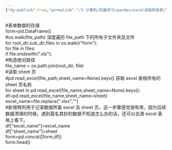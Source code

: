 ```yaml
---
{"dg-publish":true,"permalink":"/3 计算机/机器学习/pandas/excel读取所有表/","title":"excel读取所有表"}
---
```



\#表单数据的存储  
form=pd.DataFrame()  
\#os.walk(file_path) 深度遍历 file_path 下的所有子文件夹及文件  
for root_dir,sub_dir,files in os.walk(r"form"):  
for file in files:  
if file.endswith(".xls"):  
\#构造绝对路径  
file_name = os.path.join(root_dir, file)  
\#读取 sheet 页  
\#pd.read_excel(file_path,sheet_name=None).keys() 获取 excel 表格所有的 sheet 页名称  
for sheet in pd.read_excel(file_name,sheet_name=None).keys():  
df=pd.read_excel(file_name,sheet_name=sheet)  
excel_name=file.replace(".xlsx","")  
\#新增两列用于记录数据所属 excel 及 sheet 页，这一步骤感觉很有用，因为后续数据清理的时候，遇到莫名其妙的数据不知道怎么办的话，还可以去源 excel 表格上看下。  
df\["excel_name"\]=excel_name  
df\["sheet_name"\]=sheet  
form=pd.concat(\[form,df\])  
form.head()